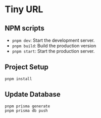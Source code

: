 # Tiny URL

## NPM scripts
- `pnpm dev`:  Start the development server.
- `pnpm build`: Build the production version
- `pnpm start`: Start the production server.

## Project Setup
```
pnpm install
```

## Update Database
```
pnpm prisma generate
pnpm prisma db push
```